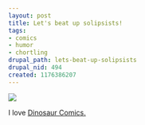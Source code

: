 ```yaml
--- 
layout: post
title: Let's beat up solipsists!
tags: 
- comics
- humor
- chortling
drupal_path: lets-beat-up-solipsists
drupal_nid: 494
created: 1176386207
---
```

![](/files/Firefox025.png)

I love <a href="http://www.qwantz.com/">Dinosaur Comics.</a>
